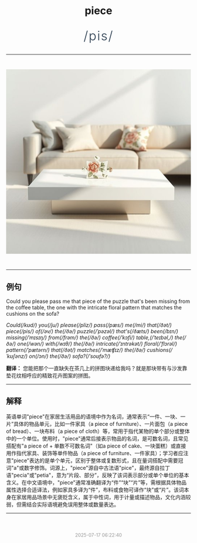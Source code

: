 <div align="center">

# piece

<div style="margin: 30px 0;">
<h1 style="font-size: 2.5em; font-weight: 300; letter-spacing: 2px; margin: 0; color: #2c3e50;">
/pis/
</h1>
</div>

</div>

---

<div align="center" style="margin: 40px 0;">

![piece](images/piece.png)

</div>

---

## 例句

Could you please pass me that piece of the puzzle that's been missing from the coffee table, the one with the intricate floral pattern that matches the cushions on the sofa?

*Could(/kʊd/) you(/ju/) please(/pliz/) pass(/pæs/) me(/mi/) that(/ðət/) piece(/pis/) of(/əv/) the(/ðə/) puzzle(/ˈpəzəl/) that's(/ðæts/) been(/bɪn/) missing(/ˈmɪsɪŋ/) from(/frəm/) the(/ðə/) coffee(/ˈkɔfi/) table,(/ˈteɪbəl,/) the(/ðə/) one(/wən/) with(/wɪθ/) the(/ðə/) intricate(/ˈɪntrəkət/) floral(/ˈflɔrəl/) pattern(/ˈpætərn/) that(/ðət/) matches(/ˈmæʧɪz/) the(/ðə/) cushions(/ˈkʊʃənz/) on(/ɔn/) the(/ðə/) sofa?(/ˈsoʊfə?/)*

**翻译：** 您能把那个一直缺失在茶几上的拼图块递给我吗？就是那块带有与沙发靠垫花纹相呼应的精致花卉图案的拼图。

---

## 解释

英语单词"piece"在家居生活用品的语境中作为名词，通常表示“一件、一块、一片”具体的物品单元，比如一件家具（a piece of furniture）、一片面包（a piece of bread）、一块布料（a piece of cloth）等，常用于指代某物的单个部分或整体中的一个单位。使用时，"piece"通常后接表示物品的名词，是可数名词，且常见搭配有"a piece of + 单数不可数名词"（如a piece of cake、一块蛋糕）或直接用作指代家具、装饰等单件物品（a piece of furniture、一件家具）；学习者应注意"piece"表达的是单个单元，区别于整体或复数形式，且在量词搭配中需要冠词"a"或数字修饰。词源上，"piece"源自中古法语"pice"，最终源自拉丁语"pecia"或"petia"，意为“片段、部分”，反映了该词表示部分或单个单位的基本含义。在中文语境中，"piece"通常准确翻译为“件”“块”“片”等，需根据具体物品属性选择合适译法，例如家具多译为“件”，布料或食物可译作“块”或“片”。该词本身在家居用品场景中无褒贬含义，属于中性词，用于计量或描述物品，文化内涵较弱，但需结合实际语境避免误用整体或数量表达。


---

<div align="center" style="margin-top: 50px;">
<small style="color: #999; font-size: 0.9em;">2025-07-17 06:22:40</small>
</div>

